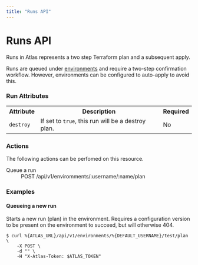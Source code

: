 ```yaml
---
title: "Runs API"
---
```


# Runs API

Runs in Atlas represents a two step Terraform plan and a subsequent apply.

Runs are queued under [environments](/help/api/terraform/environments)
and require a two-step confirmation workflow. However, environments
can be configured to auto-apply to avoid this.

### Run Attributes

<table>
  <tr>
    <th>Attribute</th>
    <th>Description</th>
    <th>Required</th>
  </tr>
  <tr>
    <td><code>destroy</code></td>
    <td>If set to <code>true</code>, this run will be a destroy plan.</td>
    <td>No</td>
  </tr>
</table>

### Actions

The following actions can be perfomed on this resource.

<dl>
  <dt>Queue a run</dt>
  <dd>POST /api/v1/enviromments/:username/:name/plan</dd>
</dl>

### Examples

#### Queueing a new run

Starts a new run (plan) in the environment. Requires a configuration
version to be present on the environment to succeed, but will otherwise 404.

    $ curl %{ATLAS_URL}/api/v1/environments/%{DEFAULT_USERNAME}/test/plan \
        -X POST \
        -d "" \
        -H "X-Atlas-Token: $ATLAS_TOKEN"
